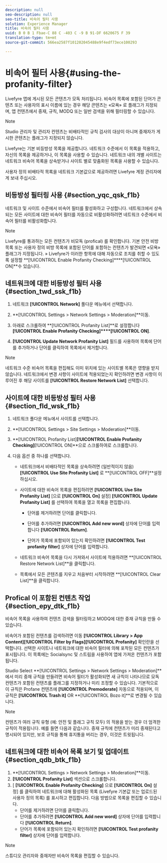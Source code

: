 ```yaml
---
description: null
seo-description: null
seo-title: 비속어 필터 사용
solution: Experience Manager
title: 비속어 필터 사용
uuid: B 0 B 1 Fbae-C 88 C -403 C -9 B 91-DF 6620675 F 39
translation-type: tm+mt
source-git-commit: 566ea2587f101202045488e9f4edf73ece100293

---
```



# 비속어 필터 사용{#using-the-profanity-filter}

Livefyre 앱에 게시된 모든 콘텐츠가 모독 처리됩니다. 비속어 목록에 포함된 단어가 콘텐츠 또는 사용자의 표시 이름에 있는 경우 해당 콘텐츠는 «모욕» 로 플래그가 지정되며, 앱 컨텐츠에서 중재, 규칙, MODQ 또는 일반 검색을 위해 필터링할 수 있습니다.

>[!NOTE]
>
>Studio 관리자 및 관리자 컨텐츠는 비배타적인 규칙 검사의 대상이 아니며 중재자가 게시한 콘텐츠는 플래그가 지정되지 않습니다.

Livefyre는 기본 비등방성 목록을 제공합니다. 네트워크 수준에서 이 목록을 적용하고, 자신의 목록을 제공하거나, 이 목록을 사용할 수 있습니다. 네트워크 내의 개별 사이트는 네트워크 비속어 목록을 상속받거나 사이트 별로 맞춤화된 목록을 사용할 수 있습니다.

사용자 정의 비배타적 목록을 네트워크 기본값으로 제공하려면 Livefyre 계정 관리자에게 보내 주십시오.

## 비등방성 필터링 사용 {#section_yqc_qsk_f1b}

네트워크 및 사이트 수준에서 비속어 필터를 활성화하고 구성합니다. 네트워크에서 상속되는 모든 사이트에 대한 비속어 필터를 자동으로 비활성화하려면 네트워크 수준에서 비속어 필터를 비활성화합니다.

>[!NOTE]
>
>Livefyre를 통과하는 모든 컨텐츠가 비모독 (profical) 를 확인합니다. 기본 안전 비방 목록 또는 사용자 정의 비방 목록에 포함된 단어를 포함하는 컨텐츠가 발견되면 «모욕» 플래그가 지정됩니다. » Livefyre가 이러한 항목에 대해 자동으로 조치를 취할 수 있도록 설정할 **[!UICONTROL Enable Profanity Checking]****[!UICONTROL ON]**수 있습니다.

## 네트워크에 대한 비등방성 필터 사용 {#section_twd_ssk_f1b}

1. 네트워크 **[!UICONTROL Network]** 풀다운 메뉴에서 선택합니다.
1. **[!UICONTROL Settings > Network Settings > Moderation]**이동.
1. 아래로 스크롤하여 **[!UICONTROL Profanity List]**로 설정합니다 **[!UICONTROL Enable Profanity Checking]****[!UICONTROL ON]**.

1. **[!UICONTROL Update Network Profanity List]** 필드를 사용하여 목록에 단어를 추가하거나 단어를 클릭하여 목록에서 제거합니다.

>[!NOTE]
>
>네트워크 수준 비속어 목록을 편집해도 이미 위치에 있는 사이트별 목록은 영향을 받지 않습니다. 네트워크에서 변경 사항이 사이트에 적용되었는지 확인하려면 변경 사항이 이루어진 후 해당 사이트를 **[!UICONTROL Restore Network List]** 선택합니다.

## 사이트에 대한 비등방성 필터 사용 {#section_fld_wsk_f1b}

1. 네트워크 풀다운 메뉴에서 사이트를 선택합니다.
1. **[!UICONTROL Settings > Site Settings > Moderation]**이동.
1. **[!UICONTROL Profanity List]****[!UICONTROL Enable Profanity Checking]****[!UICONTROL ON]**으로 스크롤하여로 스크롤합니다.

1. 다음 옵션 중 하나를 선택합니다.

   * 네트워크에서 비배타적인 목록을 상속하려면 (일반적이지 않음) **[!UICONTROL Use Site Profanity List]** 로 **[!UICONTROL OFF]**설정하십시오.

   * 사이트에 대한 비속어 목록을 편집하려면 **[!UICONTROL Use Site Profanity List]** [으로 **[!UICONTROL On]** 설정] **[!UICONTROL Update Profanity List]** 를 선택하여 목록을 열고 목록을 편집합니다.

      * 단어를 제거하려면 단어를 클릭합니다.
      * 단어를 추가하려면 **[!UICONTROL Add new word]** 상자에 단어를 입력합니다 **[!UICONTROL Return]**.

      * 단어가 목록에 포함되어 있는지 확인하려면 **[!UICONTROL Test profanity filter]** 상자에 단어를 입력합니다.
   * 네트워크 비속어 목록을 다시 가져와서 사이트에 적용하려면 **[!UICONTROL Restore Network List]**을 클릭합니다.
   * 목록에서 모든 콘텐츠를 지우고 처음부터 시작하려면 **[!UICONTROL Clear List]**을 클릭합니다.


## Profical 이 포함된 컨텐츠 작업 {#section_epy_dtk_f1b}

비속어 목록을 사용하여 컨텐츠 검색을 필터링하고 MODQ에 대한 중재 규칙을 만들 수 있습니다.

비속어가 포함된 컨텐츠를 검색하려면 이동 **[!UICONTROL Library > App Content]****[!UICONTROL Filter by Flags]****[!UICONTROL Profanity]** 확인란을 선택합니다. 선택한 사이트나 네트워크에 대한 비속어 필터에 의해 포착된 모든 컨텐츠가 표시됩니다. 이 목록에는 Socialsync 및 스트림을 사용하여 앱에 가져온 컨텐츠가 포함됩니다.

Studio Select **[!UICONTROL Settings > Network Settings > Moderation]**에서 미리 중재 규칙을 만들려면 비속어 필터가 활성화되면 새 규칙이 나타나므로 모독 컨텐츠가 포함된 컨텐츠를 플래그를 지정하거나 미리 조정할 수 있습니다. 기본적으로 이 규칙은 Profane 컨텐츠에 **[!UICONTROL Premoderate]** 자동으로 적용되며, 이 규칙은 **[!UICONTROL Trash it]** OR **[!UICONTROL Bozo it]**로 변경될 수 있습니다.

>[!NOTE]
>
>컨텐츠가 여러 규칙 유형 (예: 안전 및 플래그 규칙 모두) 의 적용을 받는 경우 더 엄격한 규칙이 적용됩니다. 예를 들면 다음과 같습니다. 중재 규칙에 컨텐츠가 미리 중재된다고 명시되어 있지만, 보호 규칙을 통해 휴지통을 버리는 경우, 이것은 트윗됩니다.

## 네트워크에 대한 비속어 목록 보기 및 업데이트 {#section_qdb_btk_f1b}

1. **[!UICONTROL Settings > Network Settings > Moderation]**이동.
1. **[!UICONTROL Profanity List]** 섹션으로 스크롤합니다.
1. [ **[!UICONTROL Enable Profanity Checking]** 으로 **[!UICONTROL On]** 설정] 를 클릭하여 네트워크에 대해 활성화된 목록 (Livefyre 기본값 또는 업로드된 사용자 정의 목록) 를 표시하고 편집합니다. 다음 방법으로 목록을 편집할 수 있습니다.
   * 단어를 제거하려면 단어를 클릭합니다.
   * 단어를 추가하려면 **[!UICONTROL Add new word]** 상자에 단어를 입력합니다 **[!UICONTROL Return]**.
   * 단어가 목록에 포함되어 있는지 확인하려면 **[!UICONTROL Test profanity filter]** 상자에 단어를 입력합니다.

>[!NOTE]
>
>스튜디오 관리자와 중재자만 비속어 목록을 편집할 수 있습니다.

